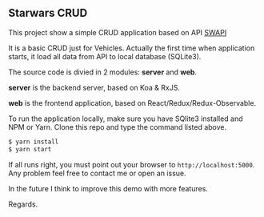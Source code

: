 ## Starwars CRUD

This project show a simple CRUD application based on API [SWAPI](https://swapi.co/api)

It is a basic CRUD just for Vehicles. Actually the first time when application starts, it load all data from API to local database (SQLite3).

The source code is divied in 2 modules: **server** and **web**.

**server** is the backend server, based on Koa & RxJS.

**web** is the frontend application, based on React/Redux/Redux-Observable.

To run the application locally, make sure you have SQlite3 installed and NPM or Yarn. Clone this repo and type the command listed above.

```bash
$ yarn install
$ yarn start
```

If all runs right, you must point out your browser to ```http://localhost:5000```. Any problem feel free to contact me or open an issue.

In the future I think to improve this demo with more features.

Regards.
